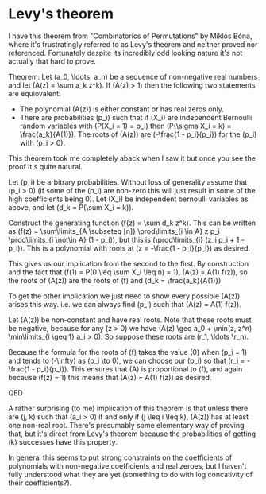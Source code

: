 # Levy's theorem

I have this theorem from "Combinatorics of Permutations" by Miklós Bóna, where it's frustratingly referred to as Levy's theorem and neither proved nor referenced.
Fortunately despite its incredibly odd looking nature it's not actually that hard to prove.

Theorem: Let \(a_0, \ldots, a_n\) be a sequence of non-negative real numbers and let \(A(z) = \sum a_k z^k\).
If \(A(z) > 1\) then the following two statements are equiovalent:

* The polynomial \(A(z)\) is either constant or has real zeros only.
* There are probabilities \(p_i\) such that if \(X_i\) are independent Bernoulli random variables with \(P(X_i = 1) = p_i\) then \(P(\sigma X_i = k\) = \frac{a_k}{A(1)}\). The roots of \(A(z)\) are \(-\frac{1 - p_i}{p_i}\) for the \(p_i\) with \(p_i > 0\). 

This theorem took me completely aback when I saw it but once you see the proof it's quite natural.

Let \(p_i\) be arbitrary probabilities. Without loss of generality assume that \(p_i > 0\) (if some of the \(p_i\) are non-zero this will just result in some of the high coefficients being 0\).
Let \(X_i\) be independent bernoulli variables as above, and let \(d_k = P(\sum X_i = k)\).

Construct the generating function \(f(z) = \sum d_k z^k\).
This can be written as \(f(z) = \sum\limits_{A \subseteq [n]} \prod\limits_{i \in A} z p_i  \prod\limits_{i \not\in A} (1 - p_i)\),
but this is \(\prod\limits_{i} (z_i p_i + 1 - p_i)\).
This is a polynomial with roots at \(z = -\frac{1 - p_i}{p_i}\) as desired.

This gives us our implication from the second to the first. By construction and the fact that \(f(1) = P(0 \leq \sum X_i \leq n) = 1\), \(A(z) = A(1) f(z)\),
so the roots of \(A(z)\) are the roots of \(f\) and \(d_k = \frac{a_k}{A(1)}\).

To get the other implication we just need to show every possible \(A(z)\) arises this way.
i.e. we can always find \(p_i\) such that \(A(z) = A(1) f(z)\).

Let \(A(z)\) be non-constant and have real roots. Note that these roots must be negative, because for any \(z > 0\) we have \(A(z) \geq a_0 + \min(z, z^n) \min\limits_{i \geq 1} a_i > 0\).
So suppose these roots are \(r_1, \ldots \r_n\).

Because the formula for the roots of \(f\) takes the value \(0\) when \(p_i = 1\) and tends to \(-\infty\) as \(p_i \to 0\),
we can choose our \(p_i\) so that \(r_i = -\frac{1 - p_i}{p_i}\).
This ensures that \(A\) is proportional to \(f\), and again because \(f(z) = 1\) this means that \(A(z) = A(1) f(z)\) as desired.

QED

A rather surprising (to me) implication of this theorem is that unless there are \(j, k\) such that \(a_i > 0\) if and only if \(j \leq i \leq k\),
\(A(z)\) has at least one non-real root.
There's presumably some elementary way of proving that, but it's direct from Levy's theorem because the probabilities of getting \(k\) successes have this property.

In general this seems to put strong constraints on the coefficients of polynomials with non-negative coefficients and real zeroes, but I haven't fully understood what they are yet (something to do with log concativity of their coefficients?).

